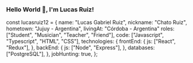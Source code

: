 ### Hello World 👋, I'm Lucas Ruiz!

const lucasruiz12 = {
   name: "Lucas Gabriel Ruiz",
   nickname: "Chato Ruiz",
   hometown: "Jujuy - Argentina",
   livingAt: "Córdoba - Argentina"
   roles: ["Student", "Musician", "Teacher", "Friend"],
   code: ["Javascript", "Typescript", "HTML", "CSS"],
   technologies: {
      frontEnd: {
         js: ["React", "Redux"],
      },
      backEnd: {
         js: ["Node", "Express"],
      },
      databases: ["PostgreSQL"],
   },
   jobHunting: true,
}; 
